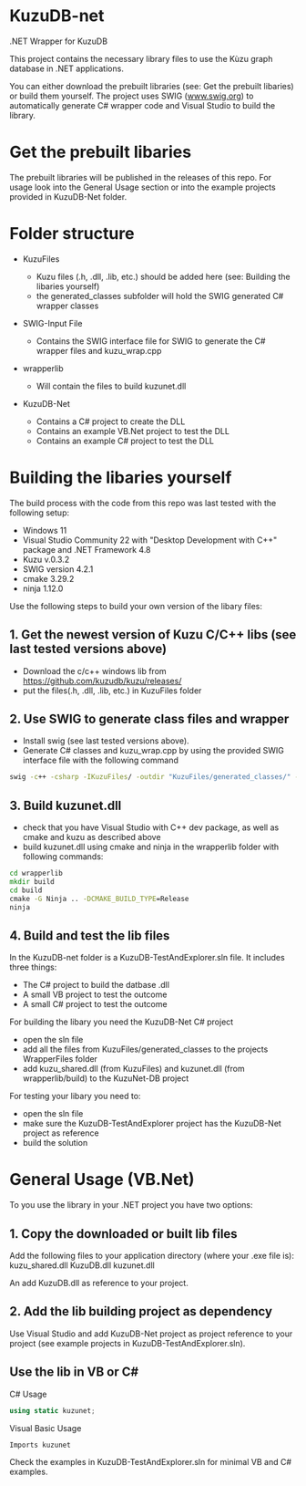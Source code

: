 # KuzuDB-net
.NET Wrapper for KuzuDB

This project contains the necessary library files to use the Kùzu graph database in .NET applications.

You can either download the prebuilt libraries (see: Get the prebuilt libaries) or build them yourself. The project uses SWIG (www.swig.org) to automatically generate C# wrapper code and Visual Studio to build the library.

# Get the prebuilt libaries

The prebuilt libraries will be published in the releases of this repo. For usage look into the General Usage section or into the example projects provided in KuzuDB-Net folder.

# Folder structure

- KuzuFiles
    - Kuzu files (.h, .dll, .lib, etc.) should be added here (see: Building the libaries yourself)
    - the generated_classes subfolder will hold the SWIG generated C# wrapper classes

- SWIG-Input File
    - Contains the SWIG interface file for SWIG to generate the C# wrapper files and kuzu_wrap.cpp

- wrapperlib
    - Will contain the files to build kuzunet.dll

- KuzuDB-Net
    - Contains a C# project to create the DLL
    - Contains an example VB.Net project to test the DLL
    - Contains an example C# project to test the DLL

# Building the libaries yourself

The build process with the code from this repo was last tested with the following setup:
- Windows 11
- Visual Studio Community 22 with "Desktop Development with C++" package and .NET Framework 4.8
- Kuzu v.0.3.2
- SWIG version 4.2.1
- cmake 3.29.2
- ninja 1.12.0

Use the following steps to build your own version of the libary files:

## 1. Get the newest version of Kuzu C/C++ libs (see last tested versions above)
- Download the c/c++ windows lib from https://github.com/kuzudb/kuzu/releases/
- put the files(.h, .dll, .lib, etc.) in KuzuFiles folder

## 2. Use SWIG to generate class files and wrapper
- Install swig (see last tested versions above).
- Generate C# classes and kuzu_wrap.cpp by using the provided SWIG interface file with the following command

```cmd
swig -c++ -csharp -IKuzuFiles/ -outdir "KuzuFiles/generated_classes/" -o wrapperlib/kuzu_wrap.cpp SWIG-InputFile/kuzu.i
```

## 3. Build kuzunet.dll
- check that you have Visual Studio with C++ dev package, as well as cmake and kuzu as described above
- build kuzunet.dll using cmake and ninja in the wrapperlib folder with following commands:

```cmd
cd wrapperlib
mkdir build
cd build
cmake -G Ninja .. -DCMAKE_BUILD_TYPE=Release
ninja
```

## 4. Build and test the lib files
In the KuzuDB-net folder is a KuzuDB-TestAndExplorer.sln file. It includes three things:
- The C# project to build the datbase .dll
- A small VB project to test the outcome
- A small C# project to test the outcome

For building the libary you need the KuzuDB-Net C# project
- open the sln file
- add all the files from KuzuFiles/generated_classes to the projects WrapperFiles folder
- add kuzu_shared.dll (from KuzuFiles) and kuzunet.dll (from wrapperlib/build) to the KuzuNet-DB project

For testing your libary you need to:
- open the sln file
- make sure the KuzuDB-TestAndExplorer project has the KuzuDB-Net project as reference
- build the solution

# General Usage (VB.Net)

To you use the library in your .NET project you have two options:

## 1. Copy the downloaded or built lib files

Add the following files to your application directory (where your .exe file is):
kuzu_shared.dll
KuzuDB.dll
kuzunet.dll

An add KuzuDB.dll as reference to your project.

## 2. Add the lib building project as dependency

Use Visual Studio and add KuzuDB-Net project as project reference to your project (see example projects in KuzuDB-TestAndExplorer.sln).

## Use the lib in VB or C#

C# Usage
```C#
using static kuzunet;
```

Visual Basic Usage
```VB
Imports kuzunet
```
Check the examples in KuzuDB-TestAndExplorer.sln for minimal VB and C# examples.

